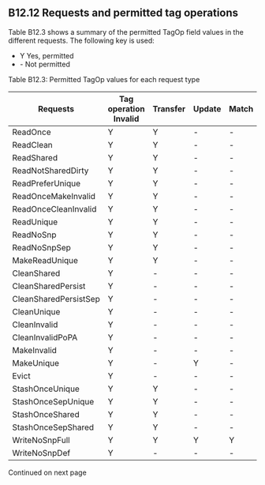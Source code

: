 ## B12.12 Requests and permitted tag operations

Table B12.3 shows a summary of the permitted TagOp field values in the different requests. The following key is used:

- Y Yes, permitted
- \- Not permitted

Table B12.3: Permitted TagOp values for each request type

| Requests              | Tag operation Invalid | Transfer | Update | Match | Fetch |
|-----------------------|-----------------------|----------|--------|-------|-------|
| ReadOnce              | Y                     | Y        | -      | -     | -     |
| ReadClean             | Y                     | Y        | -      | -     | -     |
| ReadShared            | Y                     | Y        | -      | -     | -     |
| ReadNotSharedDirty    | Y                     | Y        | -      | -     | -     |
| ReadPreferUnique      | Y                     | Y        | -      | -     | -     |
| ReadOnceMakeInvalid   | Y                     | Y        | -      | -     | -     |
| ReadOnceCleanInvalid  | Y                     | Y        | -      | -     | -     |
| ReadUnique            | Y                     | Y        | -      | -     | Y     |
| ReadNoSnp             | Y                     | Y        | -      | -     | Y     |
| ReadNoSnpSep          | Y                     | Y        | -      | -     | Y     |
| MakeReadUnique        | Y                     | Y        | -      | -     | -     |
| CleanShared           | Y                     | -        | -      | -     | -     |
| CleanSharedPersist    | Y                     | -        | -      | -     | -     |
| CleanSharedPersistSep | Y                     | -        | -      | -     | -     |
| CleanUnique           | Y                     | -        | -      | -     | -     |
| CleanInvalid          | Y                     | -        | -      | -     | -     |
| CleanInvalidPoPA      | Y                     | -        | -      | -     | -     |
| MakeInvalid           | Y                     | -        | -      | -     | -     |
| MakeUnique            | Y                     | -        | Y      | -     | -     |
| Evict                 | Y                     | -        | -      | -     | -     |
| StashOnceUnique       | Y                     | Y        | -      | -     | -     |
| StashOnceSepUnique    | Y                     | Y        | -      | -     | -     |
| StashOnceShared       | Y                     | Y        | -      | -     | -     |
| StashOnceSepShared    | Y                     | Y        | -      | -     | -     |
| WriteNoSnpFull        | Y                     | Y        | Y      | Y     | -     |
| WriteNoSnpDef         | Y                     | -        | -      | -     | -     |

Continued on next page